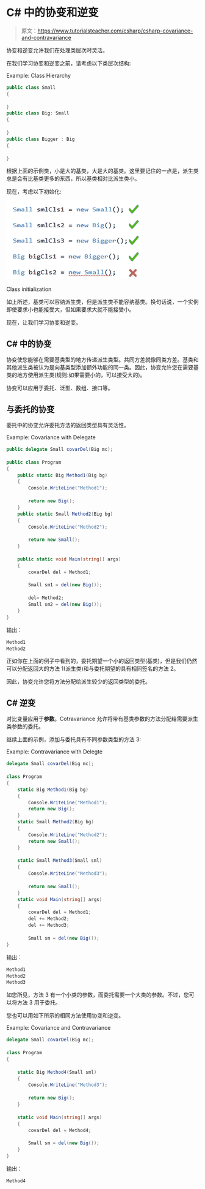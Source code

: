# C# 中的协变和逆变

> 原文：<https://www.tutorialsteacher.com/csharp/csharp-covariance-and-contravariance>

协变和逆变允许我们在处理类层次时灵活。

在我们学习协变和逆变之前，请考虑以下类层次结构:

Example: Class Hierarchy

```cs
public class Small
{ 

}
public class Big: Small
{

}
public class Bigger : Big
{ 

} 
```

根据上面的示例类，小是大的基类，大是大的基类。这里要记住的一点是，派生类总是会有比基类更多的东西，所以基类相对比派生类小。

现在，考虑以下初始化:

![](img/c7b403d703dcfaa223eff1265b23309b.png)

Class initialization



如上所述，基类可以容纳派生类，但是派生类不能容纳基类。换句话说，一个实例即使要求小也能接受大，但如果要求大就不能接受小。

现在，让我们学习协变和逆变。

## C# 中的协变

协变使您能够在需要基类型的地方传递派生类型。共同方差就像同类方差。基类和其他派生类被认为是向基类型添加额外功能的同一类。因此，协变允许您在需要基类的地方使用派生类(规则:如果需要小的，可以接受大的)。

协变可以应用于委托、泛型、数组、接口等。

## 与委托的协变

委托中的协变允许委托方法的返回类型具有灵活性。

Example: Covariance with Delegate

```cs
public delegate Small covarDel(Big mc);

public class Program
{
    public static Big Method1(Big bg)
    {
        Console.WriteLine("Method1");

        return new Big();
    }
    public static Small Method2(Big bg)
    {
        Console.WriteLine("Method2");

        return new Small();
    }

    public static void Main(string[] args)
    {
        covarDel del = Method1;

        Small sm1 = del(new Big());

        del= Method2;
        Small sm2 = del(new Big());
    }
} 
```

输出：

```cs
Method1
Method2
```

正如你在上面的例子中看到的，委托期望一个小的返回类型(基类)，但是我们仍然可以分配返回大的方法 1(派生类)和与委托期望的具有相同签名的方法 2。

因此，协变允许您将方法分配给派生较少的返回类型的委托。

## C# 逆变

对比变量应用于**参数**。Cotravariance 允许将带有基类参数的方法分配给需要派生类参数的委托。

继续上面的示例，添加与委托具有不同参数类型的方法 3:

Example: Contravariance with Delegte

```cs
delegate Small covarDel(Big mc);

class Program
{
    static Big Method1(Big bg)
    {
        Console.WriteLine("Method1");
        return new Big();
    }
    static Small Method2(Big bg)
    {
        Console.WriteLine("Method2");
        return new Small();
    }

    static Small Method3(Small sml)
    {
        Console.WriteLine("Method3");

        return new Small();
    }
    static void Main(string[] args)
    {
        covarDel del = Method1;
        del += Method2;
        del += Method3;

        Small sm = del(new Big());
} 
```

输出：

```cs
Method1
Method2
Method3
```

如您所见，方法 3 有一个小类的参数，而委托需要一个大类的参数。不过，您可以将方法 3 用于委托。

您也可以用如下所示的相同方法使用协变和逆变。

Example: Covariance and Contravariance

```cs
delegate Small covarDel(Big mc);

class Program
{

    static Big Method4(Small sml)
    {
        Console.WriteLine("Method3");

        return new Big();
    }

    static void Main(string[] args)
    {
        covarDel del = Method4;

        Small sm = del(new Big());
    }
} 
```

输出：

```cs
Method4
```